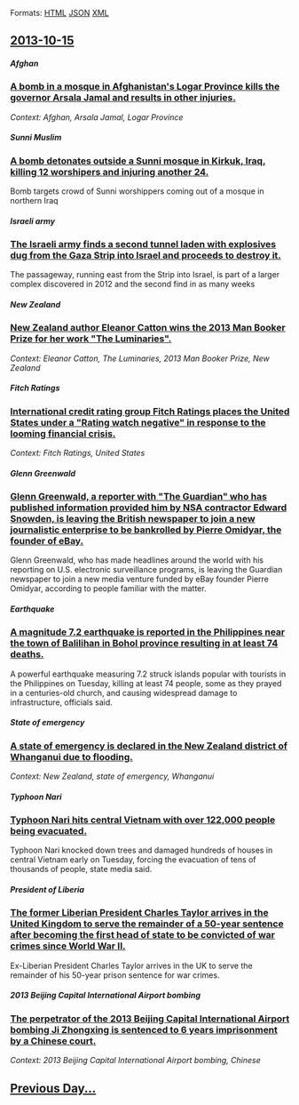 
Formats: [HTML](2013/10/15/index.html)  [JSON](2013/10/15/index.json)  [XML](2013/10/15/index.xml)  

## [2013-10-15](/news/2013/10/15/index.md)

##### Afghan
### [A bomb in a mosque in Afghanistan's Logar Province kills the governor Arsala Jamal and results in other injuries. ](/news/2013/10/15/a-bomb-in-a-mosque-in-afghanistan-s-logar-province-kills-the-governor-arsala-jamal-and-results-in-other-injuries.md)
_Context: Afghan, Arsala Jamal, Logar Province_

##### Sunni Muslim
### [A bomb detonates outside a Sunni mosque in Kirkuk, Iraq, killing 12 worshipers and injuring another 24. ](/news/2013/10/15/a-bomb-detonates-outside-a-sunni-mosque-in-kirkuk-iraq-killing-12-worshipers-and-injuring-another-24.md)
Bomb targets crowd of Sunni worshippers coming out of a mosque in northern Iraq 

##### Israeli army
### [The Israeli army finds a second tunnel laden with explosives dug from the Gaza Strip into Israel and proceeds to destroy it. ](/news/2013/10/15/the-israeli-army-finds-a-second-tunnel-laden-with-explosives-dug-from-the-gaza-strip-into-israel-and-proceeds-to-destroy-it.md)
The passageway, running east from the Strip into Israel, is part of a larger complex discovered in 2012 and the second find in as many weeks 

##### New Zealand
### [New Zealand author Eleanor Catton wins the 2013 Man Booker Prize for her work "The Luminaries". ](/news/2013/10/15/new-zealand-author-eleanor-catton-wins-the-2013-man-booker-prize-for-her-work-the-luminaries.md)
_Context: Eleanor Catton, The Luminaries, 2013 Man Booker Prize, New Zealand_

##### Fitch Ratings
### [International credit rating group Fitch Ratings places the United States under a "Rating watch negative" in response to the looming financial crisis. ](/news/2013/10/15/international-credit-rating-group-fitch-ratings-places-the-united-states-under-a-rating-watch-negative-in-response-to-the-looming-financia.md)
_Context: Fitch Ratings, United States_

##### Glenn Greenwald
### [Glenn Greenwald, a reporter with "The Guardian" who has published information provided him by NSA contractor Edward Snowden, is leaving the British newspaper to join a new journalistic enterprise to be bankrolled by Pierre Omidyar, the founder of eBay. ](/news/2013/10/15/glenn-greenwald-a-reporter-with-the-guardian-who-has-published-information-provided-him-by-nsa-contractor-edward-snowden-is-leaving-the.md)
Glenn Greenwald, who has made headlines around the world with his reporting on U.S. electronic surveillance programs, is leaving the Guardian newspaper to join a new media venture funded by eBay founder Pierre Omidyar, according to people familiar with the matter.

##### Earthquake
### [A magnitude 7.2 earthquake is reported in the Philippines near the town of Balilihan in Bohol province resulting in at least 74 deaths. ](/news/2013/10/15/a-magnitude-7-2-earthquake-is-reported-in-the-philippines-near-the-town-of-balilihan-in-bohol-province-resulting-in-at-least-74-deaths.md)
A powerful earthquake measuring 7.2 struck islands popular with tourists in the Philippines on Tuesday, killing at least 74 people, some as they prayed in a centuries-old church, and causing widespread damage to infrastructure, officials said.

##### State of emergency
### [A state of emergency is declared in the New Zealand district of Whanganui due to flooding. ](/news/2013/10/15/a-state-of-emergency-is-declared-in-the-new-zealand-district-of-whanganui-due-to-flooding.md)
_Context: New Zealand, state of emergency, Whanganui_

##### Typhoon Nari
### [Typhoon Nari hits central Vietnam with over 122,000 people being evacuated. ](/news/2013/10/15/typhoon-nari-hits-central-vietnam-with-over-122-000-people-being-evacuated.md)
Typhoon Nari knocked down trees and damaged hundreds of houses in central Vietnam early on Tuesday, forcing the evacuation of tens of thousands of people, state media said.

##### President of Liberia
### [The former Liberian President Charles Taylor arrives in the United Kingdom to serve the remainder of a 50-year sentence after becoming the first head of state to be convicted of war crimes since World War II. ](/news/2013/10/15/the-former-liberian-president-charles-taylor-arrives-in-the-united-kingdom-to-serve-the-remainder-of-a-50-year-sentence-after-becoming-the-f.md)
Ex-Liberian President Charles Taylor arrives in the UK to serve the remainder of his 50-year prison sentence for war crimes.

##### 2013 Beijing Capital International Airport bombing
### [The perpetrator of the 2013 Beijing Capital International Airport bombing Ji Zhongxing is sentenced to 6 years imprisonment by a Chinese court. ](/news/2013/10/15/the-perpetrator-of-the-2013-beijing-capital-international-airport-bombing-ji-zhongxing-is-sentenced-to-6-years-imprisonment-by-a-chinese-cou.md)
_Context: 2013 Beijing Capital International Airport bombing, Chinese_

## [Previous Day...](/news/2013/10/14/index.md)

